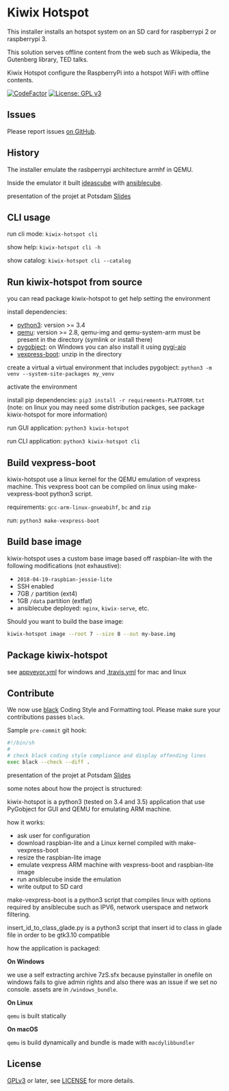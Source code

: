 # Kiwix Hotspot

This installer installs an hotspot system on an SD card for raspberrypi 2 or raspberrypi 3.

This solution serves offline content from the web such as Wikipedia, the Gutenberg library, TED talks.

Kiwix Hotspot configure the RaspberryPi into a hotspot WiFi with offline contents.

[![CodeFactor](https://www.codefactor.io/repository/github/kiwix/kiwix-hotspot/badge)](https://www.codefactor.io/repository/github/kiwix/kiwix-hotspot)
[![License: GPL v3](https://img.shields.io/badge/License-GPLv3-blue.svg)](https://www.gnu.org/licenses/gpl-3.0)

## Issues

Please report issues [on GitHub](https://github.com/kiwix/kiwix-hotspot/issues).

## History

The installer emulate the rasbperrypi architecture armhf in QEMU.

Inside the emulator it built [ideascube](https://framagit.org/ideascube/ideascube) with [ansiblecube](https://github.com/kiwix/kiwix-hotspot/tree/master/ansiblecube).

presentation of the projet at Potsdam [Slides](http://wiki.kiwix.org/w/images/4/43/Pibox_installer_potsdam_2017_presentation.pdf)

## CLI usage

run cli mode: `kiwix-hotspot cli`

show help: `kiwix-hotspot cli -h`

show catalog: `kiwix-hotspot cli --catalog`

## Run kiwix-hotspot from source

you can read package kiwix-hotspot to get help setting the environment

install dependencies:

* [python3](https://www.python.org/downloads/): version >= 3.4
* [qemu](http://www.qemu.org/download/): version >= 2.8, qemu-img and qemu-system-arm must be present in the directory (symlink or install there)
* [pygobject](https://pygobject.readthedocs.io/en/latest/getting_started.html):
  on Windows you can also install it using [pygi-aio](https://sourceforge.net/projects/pygobjectwin32/)
* [vexpress-boot](http://download.kiwix.org/dev/vexpress-boot.zip): unzip in the directory

create a virtual a virtual environment that includes pygobject: `python3 -m venv --system-site-packages my_venv`

activate the environment

install pip dependencies: `pip3 install -r requirements-PLATFORM.txt`
(note: on linux you may need some distribution packges, see package kiwix-hotspot for more information)

run GUI application: `python3 kiwix-hotspot`

run CLI application: `python3 kiwix-hotspot cli`

## Build vexpress-boot

kiwix-hotspot use a linux kernel for the QEMU emulation of vexpress machine.
This vexpress boot can be compiled on linux using make-vexpress-boot python3 script.

requirements: `gcc-arm-linux-gnueabihf`, `bc` and `zip`

run: `python3 make-vexpress-boot`

## Build base image

kiwix-hotspot uses a custom base image based off raspbian-lite with the following modifications (not exhaustive):

* `2018-04-19-raspbian-jessie-lite` 
* SSH enabled
* 7GB `/` partition (ext4)
* 1GB `/data` partition (extfat)
* ansiblecube deployed: `nginx`, `kiwix-serve`, etc.

Should you want to build the base image:

``` sh
kiwix-hotspot image --root 7 --size 8 --out my-base.img
```

## Package kiwix-hotspot

see [appveyor.yml](appveyor.yml) for windows and [.travis.yml](.travis.yml) for mac and linux

## Contribute

We now use [black](https://black.readthedocs.io) Coding Style and Formatting tool. Please make sure your contributions passes `black`.

Sample `pre-commit` git hook:

``` sh
#!/bin/sh
#
# check black coding style compliance and display offending lines
exec black --check --diff .
```

presentation of the projet at Potsdam [Slides](http://wiki.kiwix.org/w/images/4/43/Pibox_installer_potsdam_2017_presentation.pdf)

some notes about how the project is structured:

kiwix-hotspot is a python3 (tested on 3.4 and 3.5) application that use PyGobject for GUI and QEMU for emulating ARM machine.

how it works:
* ask user for configuration
* download raspbian-lite and a Linux kernel compiled with make-vexpress-boot
* resize the raspbian-lite image
* emulate vexpress ARM machine with vexpress-boot and raspbian-lite image
* run ansiblecube inside the emulation
* write output to SD card

make-vexpress-boot is a python3 script that compiles linux with options required by ansiblecube such as IPV6, network userspace and network filtering.

insert_id_to_class_glade.py is a python3 script that insert id to class in glade file in order to be gtk3.10 compatible

how the application is packaged:

**On Windows**

we use a self extracting archive 7zS.sfx because pyinstaller in onefile on windows fails to give admin rights and also there was an issue if we set no console. assets are in `/windows_bundle`.

**On Linux**

`qemu` is built statically

**On macOS**

`qemu` is build dynamically and bundle is made with `macdylibbundler`

## License

[GPLv3](https://www.gnu.org/licenses/gpl-3.0) or later, see
[LICENSE](LICENSE) for more details.
